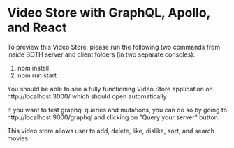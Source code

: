 # Video Store with GraphQL, Apollo, and React

To preview this Video Store, please run the following two commands from inside BOTH server and client folders (in two separate consoles):

1. npm install
2. npm run start

You should be able to see a fully functioning Video Store application on http://localhost:3000/ which should open automatically

If you want to test graphql queries and mutations, you can do so by going to http://localhost:9000/graphql and clicking on "Query your server" button.

This video store allows user to add, delete, like, dislike, sort, and search movies.